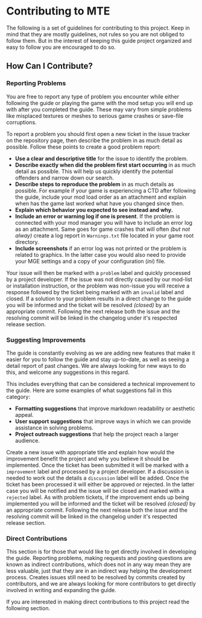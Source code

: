 # Contributing to MTE

The following is a set of guidelines for contributing to this project. Keep in mind that they are mostly guidelines, not rules so you are not obliged to follow them. But in the interest of keeping this guide project organized and easy to follow you are encouraged to do so.

## How Can I Contribute?

### Reporting Problems

You are free to report any type of problem you encounter while either following the guide or playing the game with the mod setup you will end up with after you completed the guide. These may vary from simple problems like misplaced textures or meshes to serious game crashes or save-file corruptions.

To report a problem you should first open a new ticket in the issue tracker on the repository page, then describe the problem in as much detail as possible. Follow these points to create a good problem report:

- **Use a clear and descriptive title** for the issue to identify the problem.
- **Describe exactly when did the problem first start occurring** in as much detail as possible. This will help us quickly identify the potential offenders and narrow down our search. 
- **Describe steps to reproduce the problem** in as much details as possible. For example if your game is experiencing a CTD after following the guide, include your mod load order as an attachment and explain when has the game last worked what have you changed since then. 
- **Explain which behavior you expected to see instead and why.**
- **Include an error or warning log if one is present**. If the problem is connected with your mod manager you will have to include an error log as an attachment. Same goes for game crashes that will often _(but not alway)_ create a log report in ```Warnings.txt``` file located in your game root directory.
- **Include screenshots** if an error log was not printed or the problem is related to graphics. In the latter case you would also need to provide your MGE settings and a copy of your configuration (_ini_) file.

Your issue will then be marked with a ```problem``` label and quickly processed by a project developer. If the issue was not directly caused by our mod-list or installation instruction, or the problem was non-issue you will receive a response followed by the ticket being marked with an ```invalid``` label and closed. If a solution to your problem results in a direct change to the guide you will be informed and the ticket will be resolved _(closed)_ by an appropriate commit. Following the next release both the issue and the resolving commit will be linked in the changelog under it's respected release section.

### Suggesting Improvements

The guide is constantly evolving as we are adding new features that make it easier for you to follow the guide and stay up-to-date, as well as seeing a detail report of past changes. We are always looking for new ways to do this, and welcome any suggestions in this regard.

This includes everything that can be considered a technical improvement to the guide. Here are some examples of what suggestions fall in this category:

- **Formatting suggestions** that improve markdown readability or aesthetic appeal.
- **User support suggestions** that improve ways in which we can provide assistance in solving problems.
- **Project outreach suggestions** that help the project reach a larger audience.

Create a new issue with appropriate title and explain how would the improvement benefit the project and why you believe it should be implemented. Once the ticket has been submitted it will be marked with a ```improvement``` label and processed by a project developer. If a discussion is needed to work out the details a ```discussion``` label will be added. Once the ticket has been processed it will either be approved or rejected. In the latter case you will be notified and the issue will be closed and marked with a ```rejected``` label. As with problem tickets, if the improvement ends up being implemented you will be informed and the ticket will be resolved _(closed)_ by an appropriate commit. Following the next release both the issue and the resolving commit will be linked in the changelog under it's respected release section.

### Direct Contributions

This section is for those that would like to get directly involved in developing the guide. Reporting problems, making requests and posting questions are known as indirect contributions, which does not in any way mean they are less valuable, just that they are in an indirect way helping the development process. Creates issues still need to be resolved by commits created by contributors, and we are always looking for more contributors to get directly involved in writing and expanding the guide.

If you are interested in making direct contributions to this project read the following section.


